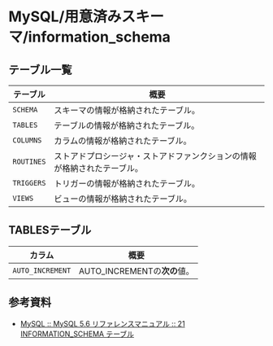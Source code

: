 # MySQL/用意済みスキーマ/information_schema

## テーブル一覧

| テーブル   | 概要                                                         |
| ---------- | ------------------------------------------------------------ |
| `SCHEMA`   | スキーマの情報が格納されたテーブル。                         |
| `TABLES`   | テーブルの情報が格納されたテーブル。                         |
| `COLUMNS`  | カラムの情報が格納されたテーブル。                           |
| `ROUTINES` | ストアドプロシージャ・ストアドファンクションの情報が格納されたテーブル。 |
| `TRIGGERS` | トリガーの情報が格納されたテーブル。                         |
| `VIEWS`    | ビューの情報が格納されたテーブル。                           |

## TABLESテーブル

| カラム           | 概要                         |
| ---------------- | ---------------------------- |
| `AUTO_INCREMENT` | AUTO_INCREMENTの**次の**値。 |

## 参考資料

- [MySQL :: MySQL 5.6 リファレンスマニュアル :: 21 INFORMATION_SCHEMA テーブル](https://dev.mysql.com/doc/refman/5.6/ja/information-schema.html)
